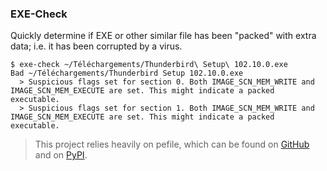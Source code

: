 ### EXE-Check

Quickly determine if EXE or other similar file has been "packed" with extra data;
i.e. it has been corrupted by a virus.

```
$ exe-check ~/Téléchargements/Thunderbird\ Setup\ 102.10.0.exe 
Bad	~/Téléchargements/Thunderbird Setup 102.10.0.exe
  > Suspicious flags set for section 0. Both IMAGE_SCN_MEM_WRITE and IMAGE_SCN_MEM_EXECUTE are set. This might indicate a packed executable.
  > Suspicious flags set for section 1. Both IMAGE_SCN_MEM_WRITE and IMAGE_SCN_MEM_EXECUTE are set. This might indicate a packed executable.
```

> This project relies heavily on pefile, which can be found on [GitHub](https://github.com/erocarrera/pefile)
> and on [PyPI](https://pypi.org/project/pefile/).
